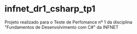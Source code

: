 # infnet_dr1_csharp_tp1
Projeto realizado para o Teste de Perfomance nº 1 da disciplina "Fundamentos de Desenvolvimento com C#" da INFNET
